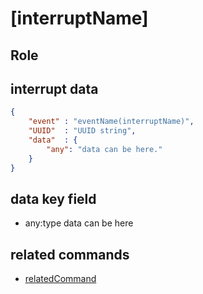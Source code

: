 # [interruptName]
## Role
 

## interrupt data 
```json
{
    "event" : "eventName(interruptName)",
    "UUID"  : "UUID string",
    "data"  : { 
        "any": "data can be here."
    }
}
```

## data key field
- any:type
 data can be here

## related commands
- [relatedCommand](../basicCommand/commandDocTemplate.md)

